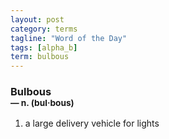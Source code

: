 ```yaml
---
layout: post
category: terms
tagline: "Word of the Day"
tags: [alpha_b]
term: bulbous
---
```


<h3>Bulbous<br/> <small>&mdash; n. (bul<span>&middot;</span>bous)</small></h3>
<p><ol>
<li>a large delivery vehicle for lights</li>
</ol></p>
